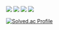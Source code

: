 ### 


<div>
<img src="https://img.shields.io/badge/Html5-E34F26?style=flat&logo=Html5&logoColor=white"/>&nbsp;<img src="https://img.shields.io/badge/CSS3-1572B6style=flat&logo=CSS3&logoColor=white"/>&nbsp;<img src="https://img.shields.io/badge/JavaScript-F7DF1E?style=flat&logo=JavaScript&logoColor=white"/>&nbsp;<img src="https://img.shields.io/badge/React-61DAFB?style=flat&logo=React&logoColor=white"/>
</div>

[![Solved.ac Profile](http://mazassumnida.wtf/api/v2/generate_badge?boj=bigpidture)](https://solved.ac/bigpidture/)
